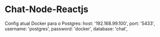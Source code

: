 # Chat-Node-Reactjs

Config atual Docker para o Postgres:
host: '192.168.99.100',
port: '5433',
username: 'postgres',
password: 'docker',
database: 'chat',
